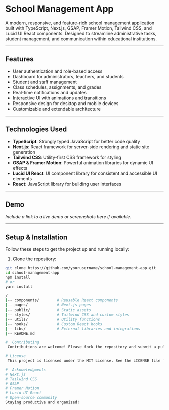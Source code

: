 # School Management App

A modern, responsive, and feature-rich school management application built with TypeScript, Next.js, GSAP, Framer Motion, Tailwind CSS, and Lucid UI React components. Designed to streamline administrative tasks, student management, and communication within educational institutions.

---

## Features

- User authentication and role-based access
- Dashboard for administrators, teachers, and students
- Student and staff management
- Class schedules, assignments, and grades
- Real-time notifications and updates
- Interactive UI with animations and transitions
- Responsive design for desktop and mobile devices
- Customizable and extendable architecture

---

## Technologies Used

- **TypeScript**: Strongly typed JavaScript for better code quality
- **Next.js**: React framework for server-side rendering and static site generation
- **Tailwind CSS**: Utility-first CSS framework for styling
- **GSAP & Framer Motion**: Powerful animation libraries for dynamic UI effects
- **Lucid UI React**: UI component library for consistent and accessible UI elements
- **React**: JavaScript library for building user interfaces

---

## Demo

*Include a link to a live demo or screenshots here if available.*

---

## Setup & Installation

Follow these steps to get the project up and running locally:

1. Clone the repository:

```bash  
git clone https://github.com/yourusername/school-management-app.git  
cd school-management-app  
npm install
# or
yarn install

/    
|-- components/        # Reusable React components
|-- pages/             # Next.js pages
|-- public/            # Static assets
|-- styles/            # Tailwind CSS and custom styles
|-- utils/             # Utility functions
|-- hooks/             # Custom React hooks
|-- libs/              # External libraries and integrations
|-- README.md

#  Contributing
 Contributions are welcome! Please fork the repository and submit a pull request with your improvements.

# License
 This project is licensed under the MIT License. See the LICENSE file for details.

#  Acknowledgments
# Next.js
# Tailwind CSS
# GSAP
# Framer Motion
# Lucid UI React
# Open-source community
Staying productive and organized!
